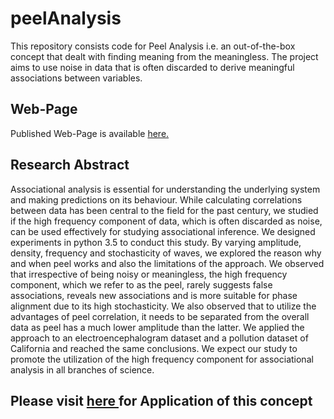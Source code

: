# peelAnalysis
This repository consists code for Peel Analysis i.e. an out-of-the-box concept that dealt with finding meaning from the meaningless. The project aims to use noise in data that is often discarded to derive meaningful associations between variables.

## Web-Page
Published Web-Page is available <a href="https://newtein.github.io/peelAnalysis/" target="_blank"> here.</a>

## Research Abstract

Associational analysis is essential for understanding the underlying system and making predictions on its behaviour. While calculating correlations between data has been central to the field for the past century, we studied if the high frequency component of data, which is often discarded as noise, can be used effectively for studying associational inference. We designed experiments in python 3.5 to conduct this study. By varying amplitude, density, frequency and stochasticity of waves, we explored the reason why and when peel works and also the limitations of the approach. We observed that irrespective of being noisy or meaningless, the high frequency component, which we refer to as the peel, rarely suggests false associations, reveals new associations and is more suitable for phase alignment due to its high stochasticity. We also observed that to utilize the advantages of peel correlation, it needs to be separated from the overall data as peel has a much lower amplitude than the latter. We applied the approach to an electroencephalogram dataset and a pollution dataset of California and reached the same conclusions. We expect our study to promote the utilization of the high frequency component for associational analysis in all branches of science.

## Please visit <a href="https://newtein.github.io/ozone/"> here </a> for Application of this concept

